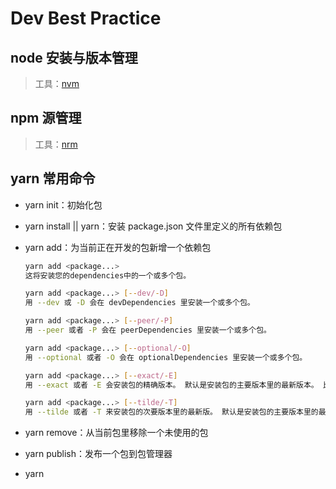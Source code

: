 # Dev Best Practice

## node 安装与版本管理
> 工具：[nvm](https://github.com/creationix/nvm)

## npm 源管理
> 工具：[nrm](https://github.com/Pana/nrm)

## yarn 常用命令
- yarn init：初始化包
- yarn install || yarn：安装 package.json 文件里定义的所有依赖包
- yarn add：为当前正在开发的包新增一个依赖包

    ```bash
  yarn add <package...>
    这将安装您的dependencies中的一个或多个包。

  yarn add <package...> [--dev/-D]
    用 --dev 或 -D 会在 devDependencies 里安装一个或多个包。

  yarn add <package...> [--peer/-P]
    用 --peer 或者 -P 会在 peerDependencies 里安装一个或多个包。

  yarn add <package...> [--optional/-O]
    用 --optional 或者 -O 会在 optionalDependencies 里安装一个或多个包。

  yarn add <package...> [--exact/-E]
    用 --exact 或者 -E 会安装包的精确版本。 默认是安装包的主要版本里的最新版本。 比如说， yarn add foo@1.2.3 会接受 1.9.1 版，但是 yarn add foo@1.2.3 --exact 只会接受 1.2.3 版。

  yarn add <package...> [--tilde/-T]
    用 --tilde 或者 -T 来安装包的次要版本里的最新版。 默认是安装包的主要版本里的最新版本。 比如说，yarn add foo@1.2.3 --tilde 会接受 1.2.9，但不接受 1.3.0。
    ```

- yarn remove：从当前包里移除一个未使用的包
- yarn publish：发布一个包到包管理器
- yarn <script> 将会执行用户自定义脚本，相当于 yarn run <script>
- yarn global <add/bin/list/remove/upgrade> [--prefix] 安装到全局目录
- yarn workspace <workspace_name> <command> 这会在所选工作区中运行对应的 yarn 命令

	```bash
  yarn workspace awesome-package add react react-dom --dev
  会将 react 和 react-dom 作为 devDependencies 加到 packages/awesome-package/package.json 中

  yarn workspace awesome-package remove react react-dom --save
  将会从 packages/awesome-package/package.json 中移除 react react-dom
	```
- yarn config list 查看当前配置，如 registry 等
- yarn info 查看某个包的信息
  
  ```bash
  yarn info <package> [<field>] 例如：
  
  yarn info <package> time
  查看某个包的所有版本的 release time
  
  yarn info <package> versions
  查看某个包的所有版本
  
  yarn info <package> license
  查看某个包的 license
  
  yarn info <package> dependencies
  查看某个包的依赖
  ```
- yarn link
  ```bash
  例如：在 core-web 中创建一个软连接到 libs/ui-components，操作如下：
  cd {repo_path}/libs/ui-components
  yarn link
  cd {repo_path}/packages/core-web
  yarn link ui-components
  ```
